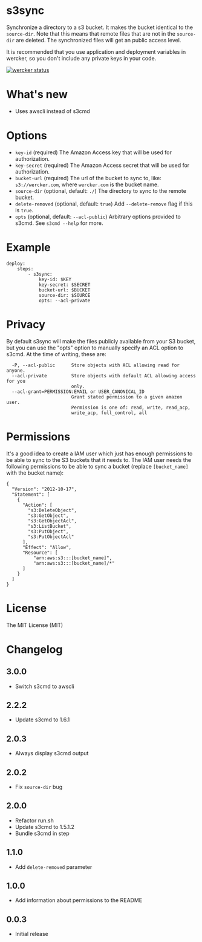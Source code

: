 # s3sync

Synchronize a directory to a s3 bucket. It makes the bucket identical to the `source-dir`.
Note that this means that remote files that are not in the `source-dir` are deleted.
The synchronized files will get an public access level.

It is recommended that you use application and deployment variables in wercker, so you don't include any private keys in your code.

[![wercker status](https://app.wercker.com/status/2064379a8b583cd1b5da16de3faa5583/m "wercker status")](https://app.wercker.com/project/bykey/2064379a8b583cd1b5da16de3faa5583)

# What's new

- Uses awscli instead of s3cmd

# Options

* `key-id` (required) The Amazon Access key that will be used for authorization.
* `key-secret` (required) The Amazon Access secret that will be used for authorization.
* `bucket-url` (required) The url of the bucket to sync to, like: `s3://wercker.com`, where `wercker.com` is the bucket name.
* `source-dir` (optional, default: `./`) The directory to sync to the remote bucket.
* `delete-removed` (optional, default: `true`) Add `--delete-remove` flag if this is `true`.
* `opts` (optional, default: `--acl-public`) Arbitrary options provided to s3cmd. See `s3cmd --help` for more.

# Example

```
deploy:
    steps:
        - s3sync:
            key-id: $KEY
            key-secret: $SECRET
            bucket-url: $BUCKET
            source-dir: $SOURCE
            opts: --acl-private
```

# Privacy

By default s3sync will make the files publicly available from your S3 bucket, but you can use the "opts" option to manually specify an ACL option to s3cmd. At the time of writing, these are:

```
  -P, --acl-public      Store objects with ACL allowing read for anyone.
  --acl-private         Store objects with default ACL allowing access for you
                        only.
  --acl-grant=PERMISSION:EMAIL or USER_CANONICAL_ID
                        Grant stated permission to a given amazon user.
                        Permission is one of: read, write, read_acp,
                        write_acp, full_control, all
```

# Permissions

It's a good idea to create a IAM user which just has enough permissions to be able to sync to the S3 buckets that it needs to. The IAM user needs the following permissions to be able to sync a bucket (replace `[bucket_name]` with the bucket name):

```
{
  "Version": "2012-10-17",
  "Statement": [
    {
      "Action": [
        "s3:DeleteObject",
        "s3:GetObject",
        "s3:GetObjectAcl",
        "s3:ListBucket",
        "s3:PutObject",
        "s3:PutObjectAcl"
      ],
      "Effect": "Allow",
      "Resource": [
          "arn:aws:s3:::[bucket_name]",
          "arn:aws:s3:::[bucket_name]/*"
      ]
    }
  ]
}
```

# License

The MIT License (MIT)

# Changelog

## 3.0.0
- Switch s3cmd to awscli

## 2.2.2

- Update s3cmd to 1.6.1

## 2.0.3

- Always display s3cmd output

## 2.0.2

- Fix `source-dir` bug

## 2.0.0

- Refactor run.sh
- Update s3cmd to 1.5.1.2
- Bundle s3cmd in step

## 1.1.0

- Add `delete-removed` parameter

## 1.0.0

- Add information about permissions to the README

## 0.0.3

- Initial release
